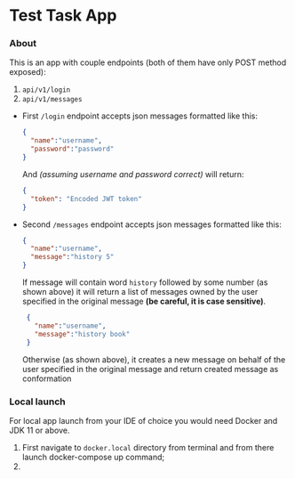 # Test Task App

### About 
This is an app with couple endpoints (both of them have only POST method exposed):

1) `api/v1/login`
2) `api/v1/messages`

* First `/login` endpoint accepts json messages formatted like this:
    ```json
    {
      "name":"username",
      "password":"password"
    }
    ```
    And _(assuming username and password correct)_ will return:
    ```json
    {
      "token": "Encoded JWT token"
    }
    ```
* Second `/messages` endpoint accepts json messages formatted like this:
  ```json
  {
    "name":"username",
    "message":"history 5"
  }
  ```
  If message will contain word `history` followed by some number (as shown above) it will return a list of messages 
  owned by the user specified in the original message **(be careful, it is case sensitive)**.
  ```json
   {
     "name":"username",
     "message":"history book"
   }
   ```
  Otherwise (as shown above), it creates a new message on behalf of the user specified in the original message and 
  return created message as conformation

### Local launch 

For local app launch from your IDE of choice you would need Docker and JDK 11 or above.

1) First navigate to `docker.local` directory from terminal and from there launch docker-compose up command;
2) 


